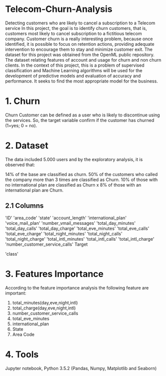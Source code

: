 # Telecom-Churn-Analysis
Detecting customers who are likely to cancel a subscription to a Telecom service
In this project, the goal is to identify churn customers, that is, customers most likely to cancel subscription to a fictitious telecom company. Customer churn is a really interesting problem, because once identified, it is possible to focus on retention actions, providing adequate intervention to encourage them to stay and minimize customer exit. The dataset for this project was obtained from the OpenML public repository. The dataset relating features of account and usage for churn and non churn clients. In the context of this project, this is a problem of supervised classification and Machine Learning algorithms will be used for the development of predictive models and evaluation of accuracy and performance. It seeks to find the most appropriate model for the business.

# 1. Churn
Churn Customer can be defined as a user who is likely to discontinue using the services. So, the target variable confirm if the customer has churned (1=yes; 0 = no).

# 2. Dataset
The data included 5.000 users and by the exploratory analysis, it is observed that:

14% of the base are classified as churn.
50% of the customers who called the company more than 3 times are classified as Churn.
10% of those with no international plan are classified as Churn x 8% of those with an international plan are Churn.
## 2.1 Columns
 'ID'
'area_code'
'state'
'account_length'
'international_plan'
'voice_mail_plan'
'number_vmail_messages'
'total_day_minutes'
'total_day_calls'
'total_day_charge'
'total_eve_minutes'
'total_eve_calls'
'total_eve_charge'
'total_night_minutes'
'total_night_calls'
'total_night_charge'
'total_intl_minutes'
'total_intl_calls'
'total_intl_charge'
'number_customer_service_calls'
Target

'class'
# 3. Features Importance
According to the feature importance analysis the following feature are important:

1. total_minutes(day,eve,night,intl)
2. total_charge(day,eve,night,intl)
3. number_customer_service_calls
4. total_eve_minutes
5. international_plan   
6. State
7. Area Code

# 4. Tools
Jupyter notebook, Python 3.5.2 (Pandas, Numpy, Matplotlib and Seaborn)
